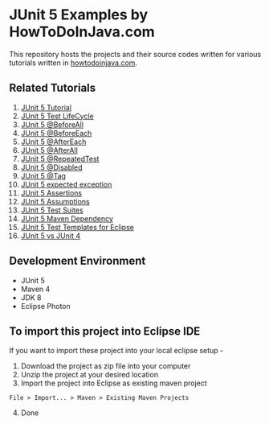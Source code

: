 # JUnit 5 Examples by HowToDoInJava.com

This repository hosts the projects and their source codes written for various tutorials written in [howtodoinjava.com](https://howtodoinjava.com/).

## Related Tutorials

1. [JUnit 5 Tutorial](https://howtodoinjava.com/junit-5-tutorial/)
2. [JUnit 5 Test LifeCycle](https://howtodoinjava.com/junit5/junit-5-test-lifecycle/)
3. [JUnit 5 @BeforeAll](https://howtodoinjava.com/junit5/before-all-annotation-example/)
4. [JUnit 5 @BeforeEach](https://howtodoinjava.com/junit5/before-each-annotation-example/)
5. [JUnit 5 @AfterEach](https://howtodoinjava.com/junit5/after-each-annotation-example/)
6. [JUnit 5 @AfterAll](https://howtodoinjava.com/junit5/after-all-annotation-example/)
7. [JUnit 5 @RepeatedTest](https://howtodoinjava.com/junit5/repeated-test-annotation-example/)
8. [JUnit 5 @Disabled](https://howtodoinjava.com/junit5/junit-5-disabled-test-example/)
9. [JUnit 5 @Tag](https://howtodoinjava.com/junit5/junit-5-tag-annotation-example/)
10. [JUnit 5 expected exception](https://howtodoinjava.com/junit5/expected-exception-example/)
11. [JUnit 5 Assertions](https://howtodoinjava.com/junit5/junit-5-assertions-examples/)
12. [JUnit 5 Assumptions](https://howtodoinjava.com/junit5/junit-5-assumptions-examples/)
13. [JUnit 5 Test Suites](https://howtodoinjava.com/junit5/junit5-test-suites-examples/)
14. [JUnit 5 Maven Dependency](https://howtodoinjava.com/junit5/junit5-maven-dependency/)
15. [JUnit 5 Test Templates for Eclipse](https://howtodoinjava.com/junit5/code-test-templates-eclipse/)
16. [JUnit 5 vs JUnit 4](https://howtodoinjava.com/junit5/code-test-templates-eclipse/)

## Development Environment

* JUnit 5 
* Maven 4
* JDK 8
* Eclipse Photon

## To import this project into Eclipse IDE

If you want to import these project into your local eclipse setup - 

1. Download the project as zip file into your computer
2. Unzip the project at your desired location
3. Import the project into Eclipse as existing maven project

```
File > Import... > Maven > Existing Maven Projects
```

4. Done